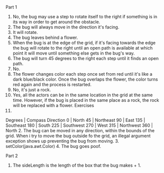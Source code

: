 Part 1
1. No, the bug may use a step to rotate itself to the right if something is in its way in order to get around the obstacle.
2. The bug will always move in the direction it's facing.
3. It will rotate.
4. The bug leaves behind a flower.
5. When the bug is at the edge of the grid, if it's facing towards the edge the bug will rotate to the right until an open path is available at which point it will move until something else gets in the bug's way.
6. The bug will turn 45 degrees to the right each step until it finds an open path.
7. No.
8. The flower changes color each step once set from red until it's like a dark blue/black color. Once the bug overlaps the flower, the color turns red again and the process is restarted.
9. No, it's just a rock.
10. Yes, all the actors can be in the same location in the grid at the same time. However, if the bug is placed in the same place as a rock, the rock will be replaced with a flower.
Exercises
1. 
Degrees | Compass Direction
0       | North
45      | Northeast
90      | East
135     | Southeast
180     | South
225     | Southwest
270     | West
315     | Northwest
360     | North
2. The bug can be moved in any direction, within the bounds of the grid. When i try to move the bug outside fo the grid, an illegal argument exception shows up preventing the bug from moving.
3. setColor(java.awt.Color)
4. The bug goes poof.

Part 2
1. The sideLength is the length of the box that the bug makes + 1.